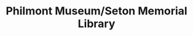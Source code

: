 ---
layout: repo
title: "Philmont Museum/Seton Memorial Library"
id: 23848
permalink: repos/23848/
---